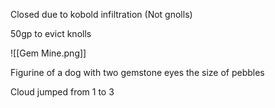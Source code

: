Closed due to kobold infiltration
(Not gnolls)

50gp to evict knolls

![[Gem Mine.png]]


Figurine of a dog with two gemstone eyes the size of pebbles

Cloud jumped from 1 to 3

